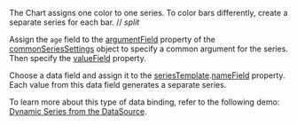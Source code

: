 The Chart assigns one color to one series. To color bars differently, create a separate series for each bar.
// _split_

Assign the `age` field to the [argumentField](/Documentation/ApiReference/UI_Components/dxChart/Configuration/commonSeriesSettings/#argumentField) property of the [commonSeriesSettings](/Documentation/ApiReference/UI_Components/dxChart/Configuration/commonSeriesSettings/) object to specify a common argument for the series. Then specify the [valueField](/Documentation/ApiReference/UI_Components/dxChart/Configuration/series/#valueField) property.

Choose a data field and assign it to the [seriesTemplate](/Documentation/ApiReference/UI_Components/dxChart/Configuration/seriesTemplate/).[nameField](/Documentation/ApiReference/UI_Components/dxChart/Configuration/seriesTemplate/#nameField) property. Each value from this data field generates a separate series.

To learn more about this type of data binding, refer to the following demo: [Dynamic Series from the DataSource](https://js.devexpress.com/Demos/WidgetsGallery/Demo/Charts/SeriesTemplates/).